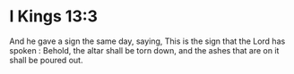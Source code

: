 # I Kings 13:3

And he gave a sign the same day, saying, This is the sign that the Lord has spoken : Behold, the altar shall be torn down, and the ashes that are on it shall be poured out.
